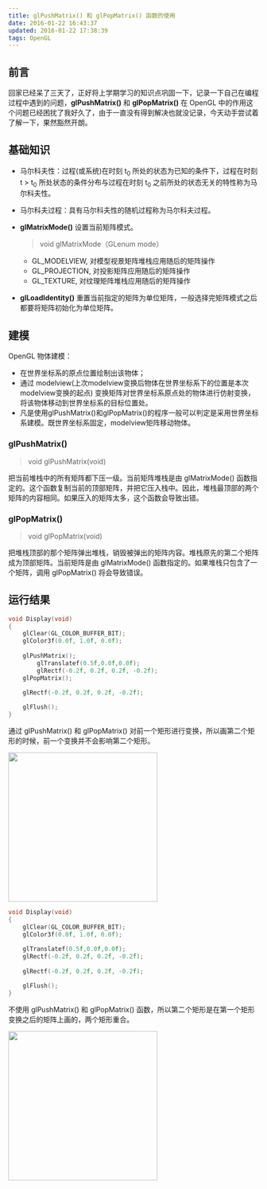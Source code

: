 ```yaml
---
title: glPushMatrix() 和 glPopMatrix() 函数的使用
date: 2016-01-22 16:43:37
updated: 2016-01-22 17:38:39
tags: OpenGL
---
```


## 前言

回家已经呆了三天了，正好将上学期学习的知识点巩固一下，记录一下自己在编程过程中遇到的问题，**glPushMatrix()** 和 **glPopMatrix()** 在 OpenGL 中的作用这个问题已经困扰了我好久了，由于一直没有得到解决也就没记录，今天动手尝试着了解一下，果然豁然开朗。

<!-- more -->

## 基础知识

* 马尔科夫性：过程(或系统)在时刻 t<sub>0</sub> 所处的状态为已知的条件下，过程在时刻 t > t<sub>0</sub> 所处状态的条件分布与过程在时刻 t<sub>0</sub> 之前所处的状态无关的特性称为马尔科夫性。
* 马尔科夫过程：具有马尔科夫性的随机过程称为马尔科夫过程。
* **glMatrixMode()** 设置当前矩阵模式。

	> void glMatrixMode（GLenum mode） 

	* GL_MODELVIEW, 对模型视景矩阵堆栈应用随后的矩阵操作
	* GL_PROJECTION, 对投影矩阵应用随后的矩阵操作
	* GL_TEXTURE, 对纹理矩阵堆栈应用随后的矩阵操作
* **glLoadIdentity()** 重置当前指定的矩阵为单位矩阵，一般选择完矩阵模式之后都要将矩阵初始化为单位矩阵。

## 建模

OpenGL 物体建模：

* 在世界坐标系的原点位置绘制出该物体；
* 通过 modelview(上次modelview变换后物体在世界坐标系下的位置是本次modelview变换的起点) 变换矩阵对世界坐标系原点处的物体进行仿射变换，将该物体移动到世界坐标系的目标位置处。
* 凡是使用glPushMatrix()和glPopMatrix()的程序一般可以判定是采用世界坐标系建模。既世界坐标系固定，modelview矩阵移动物体。

### glPushMatrix()

> void glPushMatrix(void)

把当前堆栈中的所有矩阵都下压一级。当前矩阵堆栈是由 glMatrixMode() 函数指定的。这个函数复制当前的顶部矩阵，并把它压入栈中。因此，堆栈最顶部的两个矩阵的内容相同。如果压入的矩阵太多，这个函数会导致出错。

### glPopMatrix()

> void glPopMatrix(void)

把堆栈顶部的那个矩阵弹出堆栈，销毁被弹出的矩阵内容。堆栈原先的第二个矩阵成为顶部矩阵。当前矩阵是由 glMatrixMode() 函数指定的。如果堆栈只包含了一个矩阵，调用 glPopMatrix() 将会导致错误。

## 运行结果

``` c
void Display(void)
{
    glClear(GL_COLOR_BUFFER_BIT);
    glColor3f(0.0f, 1.0f, 0.0f);
    
    glPushMatrix();
    	glTranslatef(0.5f,0.0f,0.0f);
    	glRectf(-0.2f, 0.2f, 0.2f, -0.2f);
    glPopMatrix();
    
    glRectf(-0.2f, 0.2f, 0.2f, -0.2f);

    glFlush();
}
```

通过 glPushMatrix() 和 glPopMatrix() 对前一个矩形进行变换，所以画第二个矩形的时候，前一个变换并不会影响第二个矩形。

<img src="https://s1.ax2x.com/2018/03/14/LAseu.png" width="300">

``` c
void Display(void)
{
    glClear(GL_COLOR_BUFFER_BIT);
    glColor3f(0.0f, 1.0f, 0.0f);
    
    glTranslatef(0.5f,0.0f,0.0f);
    glRectf(-0.2f, 0.2f, 0.2f, -0.2f);
    
    glRectf(-0.2f, 0.2f, 0.2f, -0.2f);

    glFlush();
}
```

不使用 glPushMatrix() 和 glPopMatrix() 函数，所以第二个矩形是在第一个矩形变换之后的矩阵上画的，两个矩形重合。

<img src="https://s1.ax2x.com/2018/03/14/LAJ0A.png" width="300">